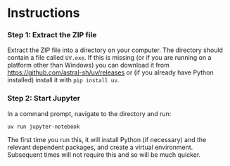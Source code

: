 
# Instructions


### Step 1: Extract the ZIP file

Extract the ZIP file into a directory on your computer. The directory should contain a file called `UV.exe`. If this is missing (or if you are running on a platform other than Windows) you can download it from https://github.com/astral-sh/uv/releases or (if you already have Python installed) install it with `pip install uv`.


### Step 2: Start Jupyter

In a command prompt, navigate to the directory and run:

```
uv run jupyter-notebook
```

The first time you run this, it will install Python (if necessary) and the relevant dependent packages, and create a virtual environment. Subsequent times will not require this and so will be much quicker.
